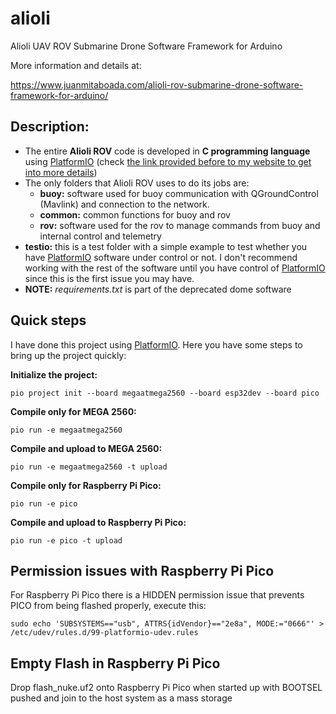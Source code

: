 # alioli
Alioli UAV ROV Submarine Drone Software Framework for Arduino

More information and details at:

https://www.juanmitaboada.com/alioli-rov-submarine-drone-software-framework-for-arduino/

## Description:

- The entire **Alioli ROV** code is developed in **C programming language** using [PlatformIO](https://platformio.org/) (check [the link provided before to my website to get into more details](https://www.juanmitaboada.com/alioli-rov-submarine-drone-software-framework-for-arduino/))
- The only folders that Alioli ROV uses to do its jobs are:
  - **buoy:** software used for buoy communication with QGroundControl (Mavlink) and connection to the network.
  - **common:** common functions for buoy and rov
  - **rov:** software used for the rov to manage commands from buoy and internal control and telemetry
- **testio:** this is a test folder with a simple example to test whether you have [PlatformIO](https://platformio.org/) software under control or not. I don't recommend working with the rest of the software until you have control of [PlatformIO](https://platformio.org/) since this is the first issue you may have.
- **NOTE:** *requirements.txt* is part of the deprecated dome software

## Quick steps

I have done this project using [PlatformIO](https://platformio.org/). Here you have some steps to bring up the project quickly:

**Initialize the project:**

    pio project init --board megaatmega2560 --board esp32dev --board pico

**Compile only for MEGA 2560:**

    pio run -e megaatmega2560

**Compile and upload to MEGA 2560:**

    pio run -e megaatmega2560 -t upload

**Compile only for Raspberry Pi Pico:**

    pio run -e pico

**Compile and upload to Raspberry Pi Pico:**

    pio run -e pico -t upload

## Permission issues with Raspberry Pi Pico

For Raspberry Pi Pico there is a HIDDEN permission issue that prevents PICO from being flashed properly, execute this:

    sudo echo 'SUBSYSTEMS=="usb", ATTRS{idVendor}=="2e8a", MODE:="0666"' >  /etc/udev/rules.d/99-platformio-udev.rules

## Empty Flash in Raspberry Pi Pico

Drop flash_nuke.uf2 onto Raspberry Pi Pico when started up with BOOTSEL pushed and join to the host system as a mass storage
